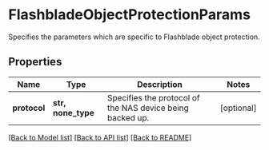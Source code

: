 # FlashbladeObjectProtectionParams

Specifies the parameters which are specific to Flashblade object protection.

## Properties
Name | Type | Description | Notes
------------ | ------------- | ------------- | -------------
**protocol** | **str, none_type** | Specifies the protocol of the NAS device being backed up. | [optional] 

[[Back to Model list]](../README.md#documentation-for-models) [[Back to API list]](../README.md#documentation-for-api-endpoints) [[Back to README]](../README.md)


